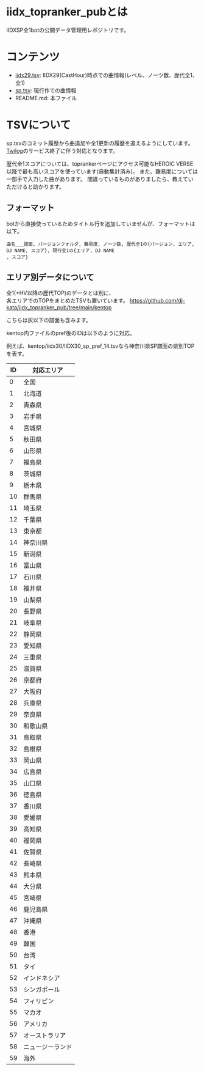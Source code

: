 # iidx_topranker_pubとは
IIDXSP全1botの公開データ管理用レポジトリです。

# コンテンツ
- [iidx29.tsv](https://github.com/dj-kata/iidx_topranker_pub/blob/main/iidx29.tsv): IIDX29(CastHour)時点での曲情報(レベル、ノーツ数、歴代全1、全1)
- [sp.tsv](https://github.com/dj-kata/iidx_topranker_pub/blob/main/sp.tsv): 現行作での曲情報
- README.md: 本ファイル

# TSVについて
sp.tsvのコミット履歴から曲追加や全1更新の履歴を追えるようにしています。  
[Twilog](https://twilog.org/iidx_topranker)のサービス終了に伴う対応となります。

歴代全1スコアについては、toprankerページにアクセス可能なHEROIC VERSE以降で最も高いスコアを使っています(自動集計済み)。
また、難易度については一部手で入力した曲があります。
間違っているものがありましたら、教えていただけると助かります。

## フォーマット
botから直接使っているためタイトル行を追加していませんが、フォーマットは以下。
```
曲名___譜面, バージョンフォルダ, 難易度, ノーツ数, 歴代全1の{バージョン, エリア, DJ NAME, スコア}, 現行全1の{エリア, DJ NAME
, スコア}
```

## エリア別データについて
全1(+HV以降の歴代TOP)のデータとは別に、  
各エリアでのTOPをまとめたTSVも置いています。
https://github.com/dj-kata/iidx_topranker_pub/tree/main/kentop

こちらは灰以下の譜面も含みます。

kentop内ファイルのpref後のIDは以下のように対応。

例えば、kentop/iidx30/IIDX30_sp_pref_14.tsvなら神奈川県SP譜面の県別TOPを表す。

|ID|対応エリア|
|---|---|
| 0|全国|
| 1|北海道|
| 2|青森県|
| 3|岩手県|
| 4|宮城県|
| 5|秋田県|
| 6|山形県|
| 7|福島県|
| 8|茨城県|
| 9|栃木県|
|10|群馬県|
|11|埼玉県|
|12|千葉県|
|13|東京都|
|14|神奈川県|
|15|新潟県|
|16|富山県|
|17|石川県|
|18|福井県|
|19|山梨県|
|20|長野県|
|21|岐阜県|
|22|静岡県|
|23|愛知県|
|24|三重県|
|25|滋賀県|
|26|京都府|
|27|大阪府|
|28|兵庫県|
|29|奈良県|
|30|和歌山県|
|31|鳥取県|
|32|島根県|
|33|岡山県|
|34|広島県|
|35|山口県|
|36|徳島県|
|37|香川県|
|38|愛媛県|
|39|高知県|
|40|福岡県|
|41|佐賀県|
|42|長崎県|
|43|熊本県|
|44|大分県|
|45|宮崎県|
|46|鹿児島県|
|47|沖縄県|
|48|香港|
|49|韓国|
|50|台湾|
|51|タイ|
|52|インドネシア|
|53|シンガポール|
|54|フィリピン|
|55|マカオ|
|56|アメリカ|
|57|オーストラリア|
|58|ニュージーランド|
|59|海外||